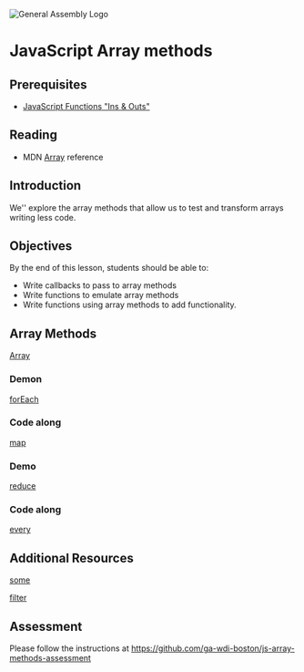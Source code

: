 ![General Assembly Logo](http://i.imgur.com/ke8USTq.png)

# JavaScript Array methods

## Prerequisites

- [JavaScript Functions "Ins & Outs"](https://github.com/ga-wdi-boston/js-functions-ins-and-outs)

## Reading

- MDN [Array](https://developer.mozilla.org/en-US/docs/Web/JavaScript/Reference/Global_Objects/Array) reference

## Introduction

We'' explore the array methods that allow us to test and transform arrays writing less code.

## Objectives

By the end of this lesson, students should be able to:

- Write callbacks to pass to array methods
- Write functions to emulate array methods
- Write functions using array methods to add functionality.

## Array Methods

[Array](https://developer.mozilla.org/en-US/docs/Web/JavaScript/Reference/Global_Objects/Array)

### Demon

[forEach](https://developer.mozilla.org/en-US/docs/Web/JavaScript/Reference/Global_Objects/Array/forEach)

### Code along

[map](https://developer.mozilla.org/en-US/docs/Web/JavaScript/Reference/Global_Objects/Array/map)

### Demo

[reduce](https://developer.mozilla.org/en-US/docs/Web/JavaScript/Reference/Global_Objects/Array/Reduce)

### Code along

[every](https://developer.mozilla.org/en-US/docs/Web/JavaScript/Reference/Global_Objects/Array/every)

## Additional Resources

[some](https://developer.mozilla.org/en-US/docs/Web/JavaScript/Reference/Global_Objects/Array/some)

[filter](https://developer.mozilla.org/en-US/docs/Web/JavaScript/Reference/Global_Objects/Array/filter)

## Assessment

Please follow the instructions at https://github.com/ga-wdi-boston/js-array-methods-assessment
